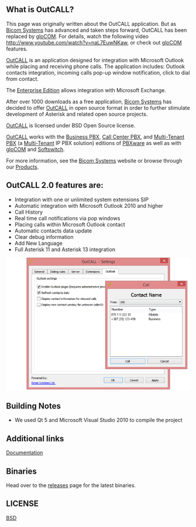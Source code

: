 ## What is OutCALL? ##

This page was originally written about the OutCALL application. But as [Bicom Systems](http://www.bicomsystems.com) has advanced and taken steps forward, OutCALL has been replaced by [gloCOM](http://marketing.bicomsystems.com/files/marketing/gloCOM.pdf).
For details, watch the following video http://www.youtube.com/watch?v=naL7EuwNKaw, or check out  [gloCOM](http://marketing.bicomsystems.com/files/marketing/gloCOM.pdf) features.

[OutCALL](http://www.bicomsystems.com/products/outcall) is an
application designed for integration with Microsoft Outlook while placing
and receiving phone calls. The application includes: Outlook contacts
integration, incoming calls pop-up window notification, click to dial from
contact.

The [Enterprise Edition](http://www.bicomsystems.com/products/outcall-enterprise) allows integration with Microsoft Exchange.

After over 1000 downloads as a free application, [Bicom Systems](http://www.bicomsystems.com) has decided to offer [OutCALL](http://www.bicomsystems.com/products/outcall) in open
source format in order to further stimulate development of Asterisk and
related open source projects.

[OutCALL](http://www.bicomsystems.com/products/outcall) is licensed
under BSD Open Source license.

[OutCALL](http://www.bicomsystems.com/products/outcall) works with
the [Business PBX](http://www.bicomsystems.com/products/business-pbx),
[Call Center PBX](http://www.bicomsystems.com/products/call-center-pbx), and [Multi-Tenant PBX](http://www.bicomsystems.com/products/multi-tenant-pbx) (a [Multi-Tenant](http://www.bicomsystems.com/products/multi-tenant-pbx) IP PBX solution) editions of [PBXware](http://www.bicomsystems.com/products/pbxware) as well as with [gloCOM](http://www.bicomsystems.com/products/glocom) and [Softswitch](http://www.bicomsystems.com/products/multi-tenant-pbx).

For more information, see the [Bicom Systems](http://www.bicomsystems.com) website or browse through our [Products](http://www.bicomsystems.com/products).

## OutCALL 2.0 features are: ##

  * Integration with one or unlimited system extensions SIP
  * Automatic integration with Microsoft Outlook 2010 and higher
  * Call History
  * Real time call notifications via pop windows
  * Placing calls within Microsoft Outlook contact
  * Automatic contacts data update
  * Clear debug information
  * Add New Language
  * Full Asterisk 11 and Asterisk 13 integration

![outcall settings](https://github.com/bicomsystems/outcall2/raw/master/outcall.png)


## Building Notes ##

  * We used Qt 5 and Microsoft Visual Studio 2010 to compile the project

## Additional links ##

[Documentation](http://www.bicomsystems.com/docs/outcall/1.0/html/)

## Binaries ##

Head over to the [releases](https://github.com/bicomsystems/outcall2/releases) page for the latest binaries.

## LICENSE ##

[BSD](http://opensource.org/licenses/BSD-3-Clause)

